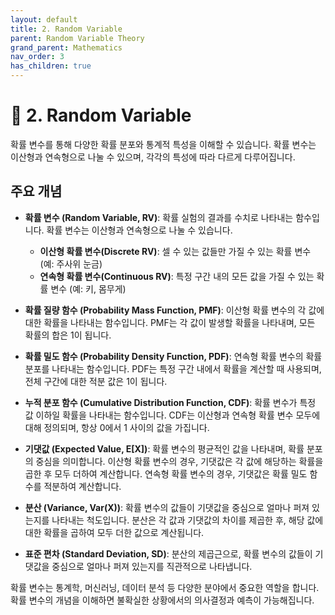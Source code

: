 ```yaml
---
layout: default
title: 2. Random Variable
parent: Random Variable Theory
grand_parent: Mathematics
nav_order: 3
has_children: true
---
```


# 🎲 2. Random Variable

확률 변수를 통해 다양한 확률 분포와 통계적 특성을 이해할 수 있습니다. 확률 변수는 이산형과 연속형으로 나눌 수 있으며, 각각의 특성에 따라 다르게 다루어집니다.

## 주요 개념

- **확률 변수 (Random Variable, RV)**: 확률 실험의 결과를 수치로 나타내는 함수입니다. 확률 변수는 이산형과 연속형으로 나눌 수 있습니다.
  - **이산형 확률 변수(Discrete RV)**: 셀 수 있는 값들만 가질 수 있는 확률 변수 (예: 주사위 눈금)
  - **연속형 확률 변수(Continuous RV)**: 특정 구간 내의 모든 값을 가질 수 있는 확률 변수 (예: 키, 몸무게)

- **확률 질량 함수 (Probability Mass Function, PMF)**: 이산형 확률 변수의 각 값에 대한 확률을 나타내는 함수입니다. PMF는 각 값이 발생할 확률을 나타내며, 모든 확률의 합은 1이 됩니다.

- **확률 밀도 함수 (Probability Density Function, PDF)**: 연속형 확률 변수의 확률 분포를 나타내는 함수입니다. PDF는 특정 구간 내에서 확률을 계산할 때 사용되며, 전체 구간에 대한 적분 값은 1이 됩니다.

- **누적 분포 함수 (Cumulative Distribution Function, CDF)**: 확률 변수가 특정 값 이하일 확률을 나타내는 함수입니다. CDF는 이산형과 연속형 확률 변수 모두에 대해 정의되며, 항상 0에서 1 사이의 값을 가집니다.

- **기댓값 (Expected Value, E[X])**: 확률 변수의 평균적인 값을 나타내며, 확률 분포의 중심을 의미합니다. 이산형 확률 변수의 경우, 기댓값은 각 값에 해당하는 확률을 곱한 후 모두 더하여 계산합니다. 연속형 확률 변수의 경우, 기댓값은 확률 밀도 함수를 적분하여 계산합니다.

- **분산 (Variance, Var(X))**: 확률 변수의 값들이 기댓값을 중심으로 얼마나 퍼져 있는지를 나타내는 척도입니다. 분산은 각 값과 기댓값의 차이를 제곱한 후, 해당 값에 대한 확률을 곱하여 모두 더한 값으로 계산됩니다.

- **표준 편차 (Standard Deviation, SD)**: 분산의 제곱근으로, 확률 변수의 값들이 기댓값을 중심으로 얼마나 퍼져 있는지를 직관적으로 나타냅니다.

확률 변수는 통계학, 머신러닝, 데이터 분석 등 다양한 분야에서 중요한 역할을 합니다. 확률 변수의 개념을 이해하면 불확실한 상황에서의 의사결정과 예측이 가능해집니다.